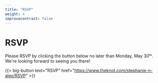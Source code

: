 ```yaml
---
title: "RSVP"
weight: 4
improvecontrast: false
---
```


# RSVP

Please RSVP by clicking the button below no later than Monday, May 30ᵗʰ. We're looking forward to seeing you there!

{{< big-button text="RSVP" href="https://www.theknot.com/stephanie-n-alex/RSVP" >}}
